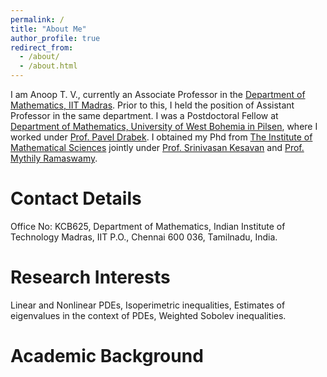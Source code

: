 ```yaml
---
permalink: /
title: "About Me"
author_profile: true
redirect_from: 
  - /about/
  - /about.html
---
```

I am Anoop T. V., currently an Associate Professor in the [Department of Mathematics, IIT Madras](https://math.iitm.ac.in/innerfaculty.php?fname=Anoop%20T%20V). Prior to this, I held the position of Assistant Professor in the same department. I was a Postdoctoral Fellow at [Department of Mathematics, University of West Bohemia in Pilsen](https://www.kma.zcu.cz/en/index.html), where I worked under [Prof. Pavel Drabek](https://scholar.google.com/citations?user=TCBQsh4AAAAJ&hl=en). I obtained my Phd from [The Institute of Mathematical Sciences](https://www.imsc.res.in/) jointly under [Prof. Srinivasan Kesavan](https://www.imsc.res.in/kesavan_srinivasan) and [Prof. Mythily Ramaswamy](https://en.wikipedia.org/wiki/Mythily_Ramaswamy).

Contact Details
======
Office No: KCB625, Department of Mathematics, Indian Institute of Technology Madras,
IIT P.O., Chennai 600 036,
Tamilnadu, India. 

Research Interests
======
Linear and Nonlinear PDEs, Isoperimetric inequalities, Estimates of eigenvalues in the context of PDEs, Weighted Sobolev inequalities.


Academic Background
======

